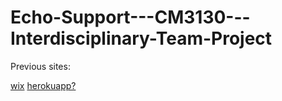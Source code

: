 # Echo-Support---CM3130---Interdisciplinary-Team-Project

Previous sites:

[wix](https://rguecho.wixsite.com/echo)
[herokuapp?](https://rguecho.herokuapp.com/index.html)